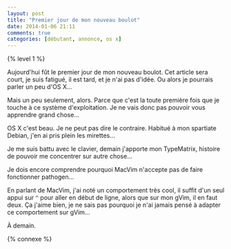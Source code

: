 ```yaml
---
layout: post
title: "Premier jour de mon nouveau boulot"
date: 2014-01-06 21:11
comments: true
categories: [débutant, annonce, os x]
---
```


{% level 1 %}

Aujourd'hui fût le premier jour de mon nouveau boulot. Cet article sera court,
je suis fatigué, il est tard, et je n'ai pas d'idée. Ou alors je pourrais
parler un peu d'OS X…

<!-- more -->

Mais un peu seulement, alors. Parce que c'est la toute première fois que
je touche à ce système d'exploitation. Je ne vais donc pas pouvoir vous
apprendre grand chose…

OS X c'est beau. Je ne peut pas dire le contraire. Habitué à
mon spartiate Debian, j'en ai pris plein les mirettes…

Je me suis battu avec le clavier, demain j'apporte mon TypeMatrix, histoire
de pouvoir me concentrer sur autre chose…

Je dois encore comprendre pourquoi MacVim n'accepte pas de faire
fonctionner pathogen…

En parlant de MacVim, j'ai noté un comportement très cool, il suffit d'un
seul appui sur `^` pour aller en début de ligne, alors que sur mon gVim,
il en faut deux. Ça j'aime bien, je ne sais pas pourquoi je n'ai jamais
pensé à adapter ce comportement sur gVim…

À demain.

{% connexe %}
